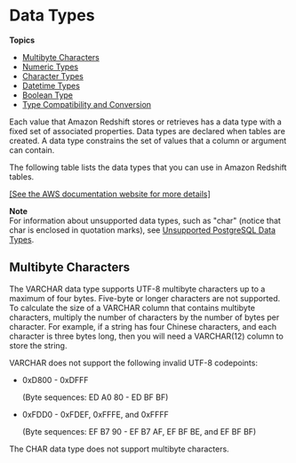 # Data Types<a name="c_Supported_data_types"></a>

**Topics**
+ [Multibyte Characters](#c_Supported_data_types-multi-byte-characters)
+ [Numeric Types](r_Numeric_types201.md)
+ [Character Types](r_Character_types.md)
+ [Datetime Types](r_Datetime_types.md)
+ [Boolean Type](r_Boolean_type.md)
+ [Type Compatibility and Conversion](r_Type_conversion.md)

Each value that Amazon Redshift stores or retrieves has a data type with a fixed set of associated properties\. Data types are declared when tables are created\. A data type constrains the set of values that a column or argument can contain\. 

The following table lists the data types that you can use in Amazon Redshift tables\. 

[\[See the AWS documentation website for more details\]](http://docs.aws.amazon.com/redshift/latest/dg/c_Supported_data_types.html)

**Note**  
For information about unsupported data types, such as "char" \(notice that char is enclosed in quotation marks\), see [Unsupported PostgreSQL Data Types](c_unsupported-postgresql-datatypes.md)\.

## Multibyte Characters<a name="c_Supported_data_types-multi-byte-characters"></a>

The VARCHAR data type supports UTF\-8 multibyte characters up to a maximum of four bytes\. Five\-byte or longer characters are not supported\. To calculate the size of a VARCHAR column that contains multibyte characters, multiply the number of characters by the number of bytes per character\. For example, if a string has four Chinese characters, and each character is three bytes long, then you will need a VARCHAR\(12\) column to store the string\.

VARCHAR does not support the following invalid UTF\-8 codepoints:
+ 0xD800 \- 0xDFFF

  \(Byte sequences: ED A0 80 \- ED BF BF\)
+ 0xFDD0 \- 0xFDEF, 0xFFFE, and 0xFFFF

   \(Byte sequences: EF B7 90 \- EF B7 AF, EF BF BE, and EF BF BF\)

The CHAR data type does not support multibyte characters\.